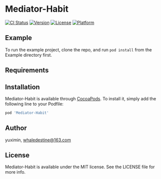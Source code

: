 # Mediator-Habit

[![CI Status](https://img.shields.io/travis/yuximin/Mediator-Habit.svg?style=flat)](https://travis-ci.org/yuximin/Mediator-Habit)
[![Version](https://img.shields.io/cocoapods/v/Mediator-Habit.svg?style=flat)](https://cocoapods.org/pods/Mediator-Habit)
[![License](https://img.shields.io/cocoapods/l/Mediator-Habit.svg?style=flat)](https://cocoapods.org/pods/Mediator-Habit)
[![Platform](https://img.shields.io/cocoapods/p/Mediator-Habit.svg?style=flat)](https://cocoapods.org/pods/Mediator-Habit)

## Example

To run the example project, clone the repo, and run `pod install` from the Example directory first.

## Requirements

## Installation

Mediator-Habit is available through [CocoaPods](https://cocoapods.org). To install
it, simply add the following line to your Podfile:

```ruby
pod 'Mediator-Habit'
```

## Author

yuximin, whaledestine@163.com

## License

Mediator-Habit is available under the MIT license. See the LICENSE file for more info.

